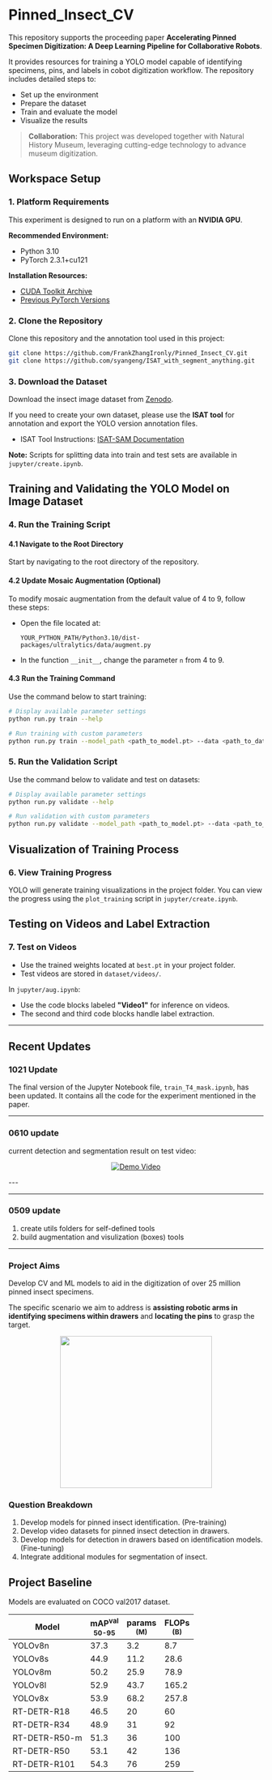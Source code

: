 # Pinned_Insect_CV

This repository supports the proceeding paper **Accelerating Pinned Specimen Digitization: A Deep Learning Pipeline for Collaborative Robots**.

It provides resources for training a YOLO model capable of identifying specimens, pins, and labels in cobot digitization workflow. The repository includes detailed steps to:

- Set up the environment
- Prepare the dataset
- Train and evaluate the model
- Visualize the results

> **Collaboration:** This project was developed together with Natural History Museum, leveraging cutting-edge technology to advance museum digitization.


## Workspace Setup

### 1. Platform Requirements

This experiment is designed to run on a platform with an **NVIDIA GPU**.

**Recommended Environment:**
- Python 3.10
- PyTorch 2.3.1+cu121

**Installation Resources:**
- [CUDA Toolkit Archive](https://developer.nvidia.com/cuda-toolkit-archive)
- [Previous PyTorch Versions](https://pytorch.org/get-started/previous-versions/)

### 2. Clone the Repository

Clone this repository and the annotation tool used in this project:

```bash
git clone https://github.com/FrankZhangIronly/Pinned_Insect_CV.git
git clone https://github.com/syangeng/ISAT_with_segment_anything.git
```

### 3. Download the Dataset

Download the insect image dataset from [Zenodo](https://zenodo.org/records/14046033?preview=1&token=eyJhbGciOiJIUzUxMiJ9.eyJpZCI6IjZhMzkzOTVjLTlmZDUtNDk1My1hZjlhLWY5MDI2ODY0NDU3NSIsImRhdGEiOnt9LCJyYW5kb20iOiIwZjlmY2JjMDJiZDVjMjc0NzI3MDE4YTA5MmJmMjE5MiJ9.n5B45kLrLe9EI1nXk2GWFiCm6S3AVcLgEIhYGFM-YYYzXamNabUp6FY2F1uxJCf52ag6TsQhg5Sss6gZgqX0dQ).

If you need to create your own dataset, please use the **ISAT tool** for annotation and export the YOLO version annotation files.
- ISAT Tool Instructions: [ISAT-SAM Documentation](https://isat-sam.documentation.link)

**Note:** Scripts for splitting data into train and test sets are available in `jupyter/create.ipynb`.

## Training and Validating the YOLO Model on Image Dataset

### 4. Run the Training Script

#### 4.1 Navigate to the Root Directory

Start by navigating to the root directory of the repository.

#### 4.2 Update Mosaic Augmentation (Optional)

To modify mosaic augmentation from the default value of 4 to 9, follow these steps:

- Open the file located at:
  ```
  YOUR_PYTHON_PATH/Python3.10/dist-packages/ultralytics/data/augment.py
  ```
- In the function `__init__`, change the parameter `n` from 4 to 9.

#### 4.3 Run the Training Command

Use the command below to start training:

```bash
# Display available parameter settings
python run.py train --help

# Run training with custom parameters
python run.py train --model_path <path_to_model.pt> --data <path_to_data.yaml> [other parameters]
```

### 5. Run the Validation Script

Use the command below to validate and test on datasets:

```bash
# Display available parameter settings
python run.py validate --help

# Run validation with custom parameters
python run.py validate --model_path <path_to_model.pt> --data <path_to_data1.yaml> <path_to_data2.yaml> ... --name <val_name1> <val_name2> ...
```

## Visualization of Training Process

### 6. View Training Progress

YOLO will generate training visualizations in the project folder. You can view the progress using the `plot_training` script in `jupyter/create.ipynb`.

## Testing on Videos and Label Extraction

### 7. Test on Videos

- Use the trained weights located at `best.pt` in your project folder.
- Test videos are stored in `dataset/videos/`.

In `jupyter/aug.ipynb`:
- Use the code blocks labeled **"Video1"** for inference on videos.
- The second and third code blocks handle label extraction.

---

## Recent Updates

### 1021 Update

The final version of the Jupyter Notebook file, `train_T4_mask.ipynb`, has been updated. It contains all the code for the experiment mentioned in the paper.

---
### 0610 update
current detection and segmentation result on test video:
<p align="center">
  <a href="other/vi720.mp4">
    <img src="other/vi.png" alt="Demo Video">
  </a>
</p>
---

---
### 0509 update
1. create utils folders for self-defined tools
2. build augmentation and visulization (boxes) tools
---

### Project Aims
Develop CV and ML models to aid in the digitization of over 25 million pinned insect specimens.

The specific scenario we aim to address is **assisting robotic arms in identifying specimens within drawers** and **locating the pins** to grasp the target.

<p align="center">
    <img height="300" src="other/img.png"/>
</p>

### Question Breakdown
1. Develop models for pinned insect identification. (Pre-training)
2. Develop video datasets for pinned insect detection in drawers.
3. Develop models for detection in drawers based on identification models. (Fine-tuning)
4. Integrate additional modules for segmentation of insect.

## Project Baseline
Models are evaluated on COCO val2017 dataset.

| Model         | mAP<sup>val<br>50-95 | params<br><sup>(M) | FLOPs<br><sup>(B) |
|---------------|----------------------|--------------------|-------------------|
| YOLOv8n       | 37.3                 | 3.2                | 8.7               |
| YOLOv8s       | 44.9                 | 11.2               | 28.6              |
| YOLOv8m       | 50.2                 | 25.9               | 78.9              |
| YOLOv8l       | 52.9                 | 43.7               | 165.2             |
| YOLOv8x       | 53.9                 | 68.2               | 257.8             |
| RT-DETR-R18   | 46.5                 | 20                 | 60                |
| RT-DETR-R34   | 48.9                 | 31                 | 92                |
| RT-DETR-R50-m | 51.3                 | 36                 | 100               |
| RT-DETR-R50   | 53.1                 | 42                 | 136               |
| RT-DETR-R101  | 54.3                 | 76                 | 259               |
